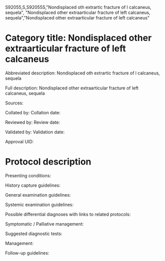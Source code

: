 S92055,S,S92055S,"Nondisplaced oth extrartic fracture of l calcaneus, sequela", "Nondisplaced other extraarticular fracture of left calcaneus, sequela","Nondisplaced other extraarticular fracture of left calcaneus"
# Category title: Nondisplaced other extraarticular fracture of left calcaneus

Abbreviated description: Nondisplaced oth extrartic fracture of l calcaneus, sequela

Full description: Nondisplaced other extraarticular fracture of left calcaneus, sequela

Sources:

Collated by:
Collation date:

Reviewed by:
Review date:

Validated by:
Validation date:

Approval UID:

# Protocol description

Presenting conditions:

History capture guidelines:

General examination guidelines:

Systemic examination guidelines:

Possible differential diagnoses with links to related protocols:

Symptomatic / Palliative management:

Suggested diagnostic tests:

Management:

Follow-up guidelines:
